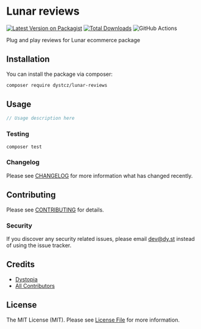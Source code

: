 # Lunar reviews

[![Latest Version on Packagist](https://img.shields.io/packagist/v/dystcz/lunar-reviews.svg?style=flat-square)](https://packagist.org/packages/dystcz/lunar-reviews)
[![Total Downloads](https://img.shields.io/packagist/dt/dystcz/lunar-reviews.svg?style=flat-square)](https://packagist.org/packages/dystcz/lunar-reviews)
![GitHub Actions](https://github.com/dystcz/lunar-reviews/actions/workflows/main.yml/badge.svg)

Plug and play reviews for Lunar ecommerce package

## Installation

You can install the package via composer:

```bash
composer require dystcz/lunar-reviews
```

## Usage

```php
// Usage description here
```

### Testing

```bash
composer test
```

### Changelog

Please see [CHANGELOG](CHANGELOG.md) for more information what has changed recently.

## Contributing

Please see [CONTRIBUTING](CONTRIBUTING.md) for details.

### Security

If you discover any security related issues, please email dev@dy.st instead of using the issue tracker.

## Credits

-   [Dystopia](https://github.com/dystcz)
-   [All Contributors](../../contributors)

## License

The MIT License (MIT). Please see [License File](LICENSE.md) for more information.
